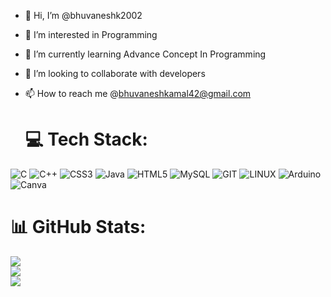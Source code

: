 - 👋 Hi, I’m @bhuvaneshk2002
- 👀 I’m interested in Programming
- 🌱 I’m currently learning Advance Concept In Programming
- 💞️ I’m looking to collaborate with developers
- 📫 How to reach me @[bhuvaneshkamal42@gmail.com](mailto:bhuvaneshkamal42@gmail.com)

  # 💻 Tech Stack:
![C](https://img.shields.io/badge/c-%2300599C.svg?style=for-the-badge&logo=c&logoColor=white) ![C++](https://img.shields.io/badge/c++-%2300599C.svg?style=for-the-badge&logo=c%2B%2B&logoColor=white) ![CSS3](https://img.shields.io/badge/css3-%231572B6.svg?style=for-the-badge&logo=css3&logoColor=white) ![Java](https://img.shields.io/badge/java-%23ED8B00.svg?style=for-the-badge&logo=openjdk&logoColor=white) ![HTML5](https://img.shields.io/badge/html5-%23E34F26.svg?style=for-the-badge&logo=html5&logoColor=white)  ![MySQL](https://img.shields.io/badge/mysql-%2300000f.svg?style=for-the-badge&logo=mysql&logoColor=white) ![GIT](https://img.shields.io/badge/Git-fc6d26?style=for-the-badge&logo=git&logoColor=white) ![LINUX](https://img.shields.io/badge/Linux-FCC624?style=for-the-badge&logo=linux&logoColor=black) ![Arduino](https://img.shields.io/badge/-Arduino-00979D?style=for-the-badge&logo=Arduino&logoColor=white) ![Canva](https://img.shields.io/badge/Canva-%2300C4CC.svg?style=for-the-badge&logo=Canva&logoColor=white)
# 📊 GitHub Stats:
![](https://github-readme-stats.vercel.app/api?username=bhuvaneshk2002&theme=radical&hide_border=false&include_all_commits=true&count_private=true)<br/>
![](https://github-readme-streak-stats.herokuapp.com/?user=bhuvaneshk2002&theme=radical&hide_border=false)<br/>
![](https://github-readme-stats.vercel.app/api/top-langs/?username=bhuvaneshk2002&theme=radical&hide_border=false&include_all_commits=true&count_private=true&layout=compact)

<!---
bhuvaneshk2002/bhuvaneshk2002 is a ✨ special ✨ repository because its `README.md` (this file) appears on your GitHub profile.
You can click the Preview link to take a look at your changes.
--->
